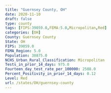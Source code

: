 ```yaml
---
title: "Guernsey County, OH"
date: 2020-11-10
draft: false
type: county
tags: [FIPS:39059.0,FEMA:5.0,Micropolitan,Red]
categories: [OH]
County: Guernsey County
State: OH
FIPS: 39059.0
FEMA_Region: 5.0
Population: 38875.0
NCHS_Urban_Rural_Classification: Micropolitan
Tests_in_prior_14_days: 975.0
Fourteen_day_test_rate_per_100000: 2508.0
Percent_Positivity_in_prior_14_days: 0.12
Level: Red
url: /states/OH/guernsey-county
---
```




